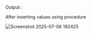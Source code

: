 Output :

After inserting values using procedure

![Screenshot 2025-07-06 192425](https://github.com/user-attachments/assets/fb4363ec-cda7-4762-8ff8-3c02dc7d2821)
